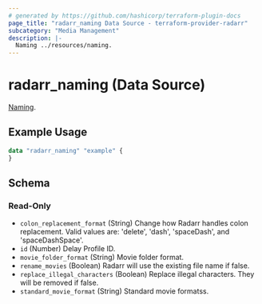 ```yaml
---
# generated by https://github.com/hashicorp/terraform-plugin-docs
page_title: "radarr_naming Data Source - terraform-provider-radarr"
subcategory: "Media Management"
description: |-
  Naming ../resources/naming.
---
```


# radarr_naming (Data Source)

<!-- subcategory:Media Management -->
[Naming](../resources/naming).

## Example Usage

```terraform
data "radarr_naming" "example" {
}
```

<!-- schema generated by tfplugindocs -->
## Schema

### Read-Only

- `colon_replacement_format` (String) Change how Radarr handles colon replacement. Valid values are: 'delete', 'dash', 'spaceDash', and 'spaceDashSpace'.
- `id` (Number) Delay Profile ID.
- `movie_folder_format` (String) Movie folder format.
- `rename_movies` (Boolean) Radarr will use the existing file name if false.
- `replace_illegal_characters` (Boolean) Replace illegal characters. They will be removed if false.
- `standard_movie_format` (String) Standard movie formatss.
